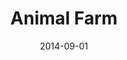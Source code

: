 ---
title: "Animal Farm"
authors: 
- "George Orwell"
genres:
    - "fiction"
    - "dystopian"
    - "post-apocalyptic"
date: "2014-09-01"
rating: 5
recommend: true
---